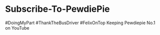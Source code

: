 # Subscribe-To-PewdiePie
#DoingMyPart #ThankTheBusDriver #FelixOnTop Keeping Pewdiepie No.1 on YouTube 
